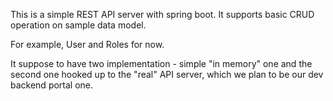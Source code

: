 This is a simple REST API server with spring boot. 
It supports basic CRUD operation on sample data model. 

For example, User and Roles for now.

It suppose to have two implementation - simple "in memory" one
and the second one hooked up to the "real" API server, which 
we plan to be our dev backend portal one.